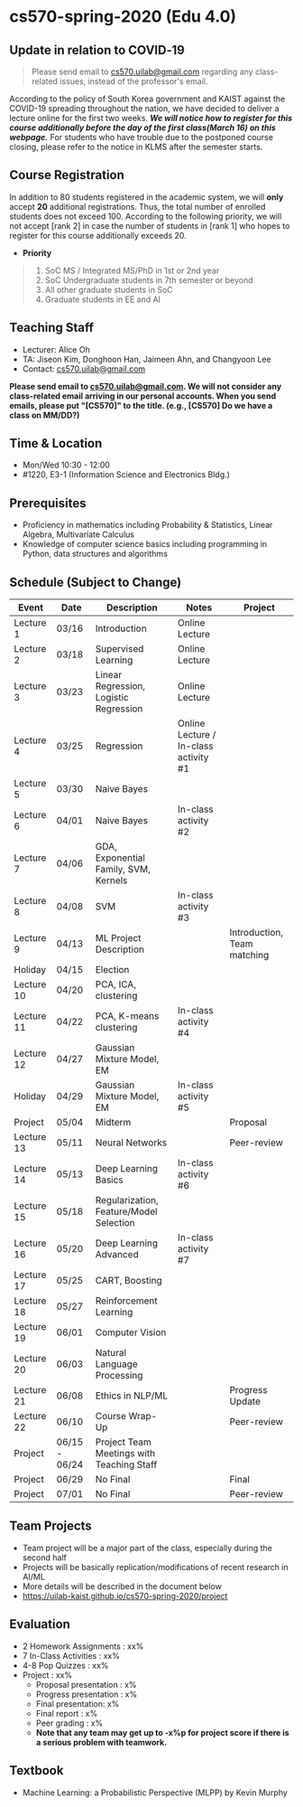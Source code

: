 # cs570-spring-2020 (Edu 4.0)

## Update in relation to COVID‑19
> Please send email to cs570.uilab@gmail.com regarding any class-related issues, instead of the professor's email.

According to the policy of South Korea government and KAIST against the COVID-19 spreading throughout the nation, we have decided to deliver a lecture online for the first two weeks. ***We will notice how to register for this course additionally before the day of the first class(March 16) on this webpage.*** For students who have trouble due to the postponed course closing, please refer to the notice in KLMS after the semester starts.


## Course Registration
In addition to 80 students registered in the academic system, we will **only** accept **20** additional registrations. Thus, the total number of enrolled students does not exceed 100. According to the following priority, we will not accept [rank 2] in case the number of students in [rank 1] who hopes to register for this course additionally exceeds 20.
- **Priority**

> 1. SoC MS / Integrated MS/PhD in 1st or 2nd year
> 2. SoC Undergraduate students in 7th semester or beyond
> 3. All other graduate students in SoC
> 4. Graduate students in EE and AI


## Teaching Staff

- Lecturer: Alice Oh
- TA: Jiseon Kim, Donghoon Han, Jaimeen Ahn, and Changyoon Lee
- Contact: cs570.uilab@gmail.com

**Please send email to cs570.uilab@gmail.com. We will not consider any class-related email arriving in our personal accounts. When you send emails, please put "[CS570]" to the title. (e.g., [CS570] Do we have a class on MM/DD?)**

## Time & Location
- Mon/Wed 10:30 - 12:00
- #1220, E3-1 (Information Science and Electronics Bldg.)

## Prerequisites  

- Proficiency in mathematics including Probability & Statistics, Linear Algebra, Multivariate Calculus
- Knowledge of computer science basics including programming in Python, data structures and algorithms 

## Schedule (Subject to Change)

| Event      | Date  | Description                             | Notes                    | Project         |
|------------|-------|-----------------------------------------|--------------------------|-----------------|
| Lecture 1  | 03/16  | Introduction                              |     Online Lecture   |                  |
| Lecture 2  | 03/18  | Supervised Learning                       |     Online Lecture   |                  |
| Lecture 3  | 03/23  | Linear Regression, Logistic Regression    |     Online Lecture   |                  |
| Lecture 4  | 03/25  | Regression                                |     Online Lecture / In-class activity #1   |          |
| Lecture 5  | 03/30  | Naive Bayes                               |                           |                  |
| Lecture 6  | 04/01  | Naive Bayes                               |    In-class activity #2   |                  |
| Lecture 7  | 04/06  | GDA, Exponential Family, SVM, Kernels     |                           |                  |
| Lecture 8  | 04/08  | SVM                                       |    In-class activity #3   |                  |
| Lecture 9  | 04/13  | ML Project Description                    |                         | Introduction, Team matching |
| Holiday    | 04/15  | Election                                  |                           |                  |
| Lecture 10 | 04/20  | PCA, ICA, clustering                      |                           |                  |
| Lecture 11 | 04/22  | PCA, K-means clustering                   |    In-class activity #4   |                  |
| Lecture 12 | 04/27  | Gaussian Mixture Model, EM                |                           |                  |
| Holiday    | 04/29  | Gaussian Mixture Model, EM                |    In-class activity #5   |                  |
| Project    | 05/04  | Midterm                                   |                           | Proposal         |
| Lecture 13 | 05/11  | Neural Networks                           |                           | Peer-review      |
| Lecture 14 | 05/13  | Deep Learning Basics                      |    In-class activity #6   |                  |
| Lecture 15 | 05/18  | Regularization, Feature/Model Selection   |                           |                  |
| Lecture 16 | 05/20  | Deep Learning Advanced                    |    In-class activity #7   |                  |
| Lecture 17 | 05/25  | CART, Boosting                            |                           |                  |
| Lecture 18 | 05/27  | Reinforcement Learning                    |                           |                  |
| Lecture 19 | 06/01  | Computer Vision                           |                           |                  |
| Lecture 20 | 06/03  | Natural Language Processing               |                           |                  |
| Lecture 21 | 06/08  | Ethics in NLP/ML                          |                           | Progress Update  |
| Lecture 22 | 06/10  | Course Wrap-Up                            |                           | Peer-review      |
| Project    | 06/15 - 06/24 | Project Team Meetings with Teaching Staff   |                  |                  |
| Project    | 06/29  | No Final                                  |                           | Final            |
| Project    | 07/01  | No Final                                  |                           | Peer-review      |

## Team Projects

- Team project will be a major part of the class, especially during the second half
- Projects will be basically replication/modifications of recent research in AI/ML
- More details will be described in the document below
- https://uilab-kaist.github.io/cs570-spring-2020/project

## Evaluation 

* 2 Homework Assignments : xx%
* 7 In-Class Activities : xx%
* 4-8 Pop Quizzes : xx%
* Project : xx%
  * Proposal presentation : x%
  * Progress presentation : x%
  * Final presentation: x%
  * Final report : x%
  * Peer grading : x%
  * **Note that any team may get up to -x%p for project score if there is a serious problem with teamwork.**

## Textbook

- Machine Learning: a Probabilistic Perspective (MLPP) by Kevin Murphy
